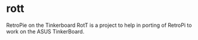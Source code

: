 # rott
RetroPie on the Tinkerboard
RotT is a project to help in porting of RetroPi to work on the ASUS TinkerBoard.
